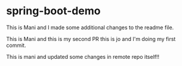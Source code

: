 # spring-boot-demo


This is Mani and I made some additional changes to the readme file.


This is Mani and this is my second PR this is jo and I'm doing my first commit.

This is mani and updated some changes in remote repo itself!!
